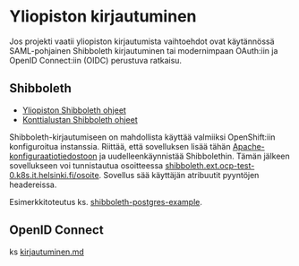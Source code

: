 # Yliopiston kirjautuminen

Jos projekti vaatii yliopiston kirjautumista vaihtoehdot ovat käytännössä SAML-pohjainen Shibboleth kirjautuminen tai modernimpaan OAuth:iin ja OpenID Connect:iin (OIDC) perustuva ratkaisu.
## Shibboleth

- [Yliopiston Shibboleth ohjeet](https://wiki.helsinki.fi/xwiki/bin/view/IAMasioita/Identiteetin-%20ja%20p%C3%A4%C3%A4synhallinnan%20dokumentaatio/Keskitetyn%20k%C3%A4ytt%C3%A4j%C3%A4tunnistuksen%20vaihtoehdot/1.%20Shibboleth%20%28SAML2%20%20OIDC%29/Ohjeet%20Shibbolointiin)
- [Konttialustan Shibboleth ohjeet](https://wiki.helsinki.fi/xwiki/bin/view/SO/Sovelluskehitt%C3%A4j%C3%A4n%20ohjeet/Alustat/Tiken%20konttialusta/3%20-%20Ohjeet/Shibboleth-kirjautuminen%20sovelluksellesi)

Shibboleth-kirjautumiseen on mahdollista käyttää valmiiksi OpenShift:iin konfiguroitua instanssia. Riittää, että sovelluksen lisää tähän [Apache-konfiguraatiotiedostoon](https://console-openshift-console.apps.ocp-test-0.k8s.it.helsinki.fi/k8s/ns/ohtuprojekti-staging/configmaps/httpd-config) ja uudelleenkäynnistää Shibbolethin. Tämän jälkeen sovellukseen voi tunnistautua osoitteessa [shibboleth.ext.ocp-test-0.k8s.it.helsinki.fi/osoite](https://shibboleth.ext.ocp-test-0.k8s.it.helsinki.fi/sovellus/). Sovellus sää käyttäjän atribuutit pyyntöjen headereissa.

Esimerkkitoteutus ks. [shibboleth-postgres-example](https://github.com/UniversityOfHelsinkiCS/shibboleth-postgres-example/blob/main/src/server/middleware/user.ts).

## OpenID Connect

ks [kirjautuminen.md](kirjautuminen.md)

